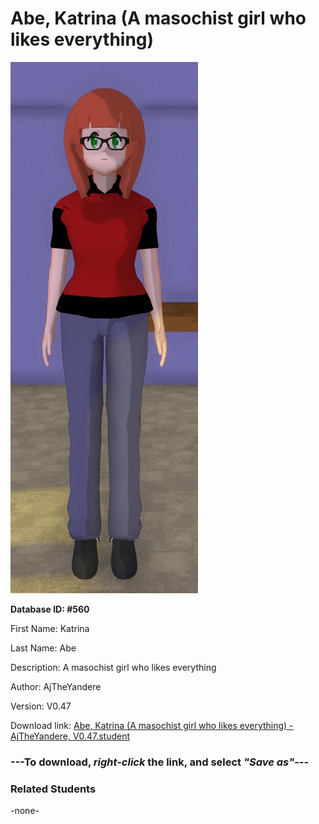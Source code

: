 # Abe, Katrina (A masochist girl who likes everything)

<img src="Files/Abe, Katrina (A masochist girl who likes everything).png" title="Abe, Katrina (A masochist girl who likes everything) - AjTheYandere, V0.47">

**Database ID: #560**

First Name: Katrina

Last Name: Abe

Description: A masochist girl who likes everything

Author: AjTheYandere

Version: V0.47

Download link: <a href="https://raw.githubusercontent.com/Arbiter1223/Daigaku-Gurashi-Custom-Students/master/Students/Files/Abe%2C%20Katrina%20(A%20masochist%20girl%20who%20likes%20everything)%20-%20AjTheYandere%2C%20V0.47.student">Abe, Katrina (A masochist girl who likes everything) - AjTheYandere, V0.47.student</a>

### ---**To download, _right-click_ the link, and select _"Save as"_**---

### Related Students

-none-
